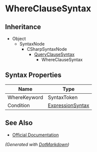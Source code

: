 # WhereClauseSyntax

## Inheritance

* Object
  * SyntaxNode
    * CSharpSyntaxNode
      * [QueryClauseSyntax](QueryClauseSyntax.md)
        * WhereClauseSyntax

## Syntax Properties

| Name         | Type                                    |
| ------------ | --------------------------------------- |
| WhereKeyword | SyntaxToken                             |
| Condition    | [ExpressionSyntax](ExpressionSyntax.md) |

## See Also

* [Official Documentation](https://docs.microsoft.com/en-us/dotnet/api/microsoft.codeanalysis.csharp.syntax.whereclausesyntax)


*\(Generated with [DotMarkdown](http://github.com/JosefPihrt/DotMarkdown)\)*